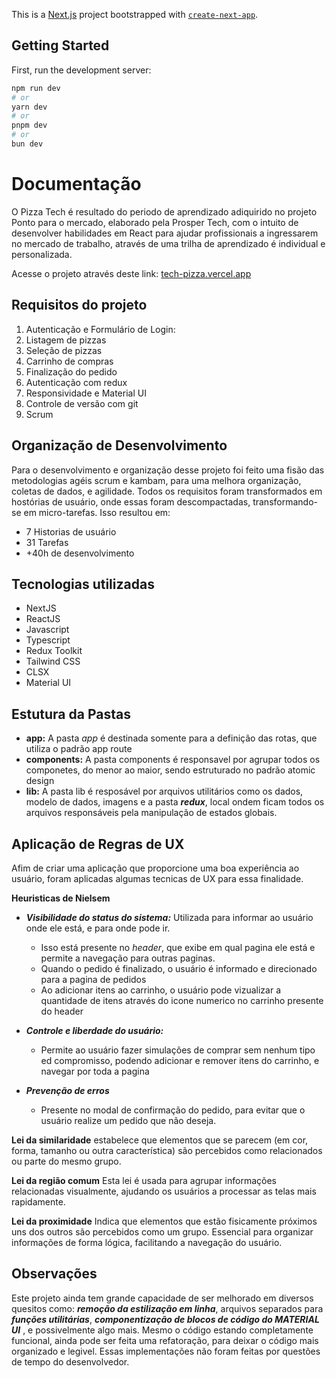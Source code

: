 This is a [Next.js](https://nextjs.org/) project bootstrapped with [`create-next-app`](https://github.com/vercel/next.js/tree/canary/packages/create-next-app).

## Getting Started

First, run the development server:

```bash
npm run dev
# or
yarn dev
# or
pnpm dev
# or
bun dev
```

# Documentação

O Pizza Tech é resultado do periodo de aprendizado adiquirido no projeto Ponto para o mercado, elaborado pela Prosper Tech, com o intuito de desenvolver habilidades em React para ajudar profissionais a ingressarem no mercado de trabalho, através de uma trilha de aprendizado é individual e personalizada.

Acesse o projeto através deste link: [tech-pizza.vercel.app](https://tech-pizza.vercel.app/)

## Requisitos do projeto

1. Autenticação e Formulário de Login:
2. Listagem de pizzas
3. Seleção de pizzas
4. Carrinho de compras
5. Finalização do pedido
6. Autenticação com redux
7. Responsividade e Material UI
8. Controle de versão com git
9. Scrum

## Organização de Desenvolvimento

Para o desenvolvimento e organização desse projeto foi feito uma fisão das metodologias agéis scrum e kambam, para uma melhora organização, coletas de dados, e agilidade.
Todos os requisitos foram transformados em hostórias de usuário, onde essas foram descompactadas, transformando-se em micro-tarefas.
Isso resultou em:

- 7 Historias de usuário
- 31 Tarefas
- +40h de desenvolvimento

## Tecnologias utilizadas

- NextJS
- ReactJS
- Javascript
- Typescript
- Redux Toolkit
- Tailwind CSS
- CLSX
- Material UI

## Estutura da Pastas

- **app:** A pasta _app_ é destinada somente para a definição das rotas, que utiliza o padrão app route
- **components:** A pasta components é responsavel por agrupar todos os componetes, do menor ao maior, sendo estruturado no padrão atomic design
- **lib:** A pasta lib é resposável por arquivos utilitários como os dados, modelo de dados, imagens e a pasta **_redux_**, local ondem ficam todos os arquivos responsáveis pela manipulação de estados globais.

## Aplicação de Regras de UX

Afim de criar uma aplicação que proporcione uma boa experiência ao usuário, foram aplicadas algumas tecnicas de UX para essa finalidade.

**Heuristicas de Nielsem**

- **_Visibilidade do status do sistema:_** Utilizada para informar ao usuário onde ele está, e para onde pode ir.

  - Isso está presente no _header_, que exibe em qual pagina ele está e permite a navegação para outras paginas.
  - Quando o pedido é finalizado, o usuário é informado e direcionado para a pagina de pedidos
  - Ao adicionar itens ao carrinho, o usuário pode vizualizar a quantidade de itens através do icone numerico no carrinho presente do header

- **_Controle e liberdade do usuário:_**

  - Permite ao usuário fazer simulações de comprar sem nenhum tipo ed compromisso, podendo adicionar e remover itens do carrinho, e navegar por toda a pagina

- **_Prevenção de erros_**

  - Presente no modal de confirmação do pedido, para evitar que o usuário realize um pedido que não deseja.

**Lei da similaridade**
estabelece que elementos que se parecem (em cor, forma, tamanho ou outra característica) são percebidos como relacionados ou parte do mesmo grupo.

**Lei da região comum**
Esta lei é usada para agrupar informações relacionadas visualmente, ajudando os usuários a processar as telas mais rapidamente.

**Lei da proximidade**
Indica que elementos que estão fisicamente próximos uns dos outros são percebidos como um grupo. Essencial para organizar informações de forma lógica, facilitando a navegação do usuário.

## Observações

Este projeto ainda tem grande capacidade de ser melhorado em diversos quesitos como: **_remoção da estilização em linha_**, arquivos separados para **_funções utilitárias_**, **_componentização de blocos de código do MATERIAL UI_** , e possivelmente algo mais. Mesmo o código estando completamente funcional, ainda pode ser feita uma refatoração, para deixar o código mais organizado e legivel. Essas implementações não foram feitas por questões de tempo do desenvolvedor.
